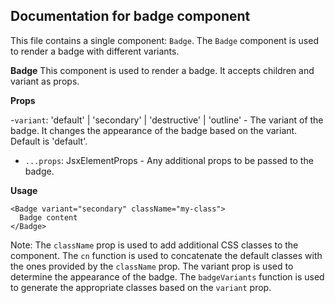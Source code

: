 ## Documentation for badge component

This file contains a single component: `Badge`. The `Badge` component is used to render a badge with different variants.

**Badge**
This component is used to render a badge. It accepts children and variant as props.

**Props**

-`variant`: 'default' | 'secondary' | 'destructive' | 'outline' - The variant of the badge. It changes the appearance of the badge based on the variant. Default is 'default'.

- `...props`: JsxElementProps - Any additional props to be passed to the badge.

**Usage**

```tsx
<Badge variant="secondary" className="my-class">
  Badge content
</Badge>
```

Note: The `className` prop is used to add additional CSS classes to the component. The `cn` function is used to concatenate the default classes with the ones provided by the `className` prop. The variant prop is used to determine the appearance of the badge. The `badgeVariants` function is used to generate the appropriate classes based on the `variant` prop.
